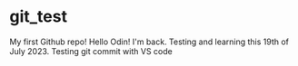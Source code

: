 # git_test

My first Github repo!
Hello Odin!
I'm back. Testing and learning this 19th of July 2023.
Testing git commit with VS code
